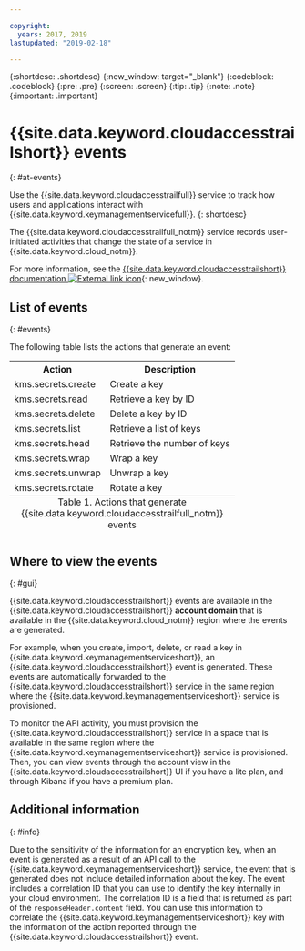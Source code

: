 ```yaml
---

copyright:
  years: 2017, 2019
lastupdated: "2019-02-18"

---
```

{:shortdesc: .shortdesc}
{:new_window: target="_blank"}
{:codeblock: .codeblock}
{:pre: .pre}
{:screen: .screen}
{:tip: .tip}
{:note: .note}
{:important: .important}

# {{site.data.keyword.cloudaccesstrailshort}} events
{: #at-events}

Use the {{site.data.keyword.cloudaccesstrailfull}} service to track how users and applications interact with {{site.data.keyword.keymanagementservicefull}}. 
{: shortdesc}

The {{site.data.keyword.cloudaccesstrailfull_notm}} service records user-initiated activities that change the state of a service in {{site.data.keyword.cloud_notm}}. 

For more information, see the [{{site.data.keyword.cloudaccesstrailshort}} documentation ![External link icon](../../icons/launch-glyph.svg "External link icon")](/docs/services/cloud-activity-tracker?topic=cloud-activity-tracker-getting-started-with-cla){: new_window}.

## List of events
{: #events}

The following table lists the actions that generate an event:

<table>
    <tr>
        <th>Action</th>
        <th>Description</th>
    </tr>
    <tr>
        <td>kms.secrets.create</td>
        <td>Create a key</td>
    </tr>
    <tr>
        <td>kms.secrets.read</td>
        <td>Retrieve a key by ID</td>
    </tr>
   <tr>
        <td>kms.secrets.delete</td>
        <td>Delete a key by ID</td>
    </tr>
    <tr>
        <td>kms.secrets.list</td>
        <td>Retrieve a list of keys</td>
    </tr>
    <tr>
        <td>kms.secrets.head</td>
        <td>Retrieve the number of keys</td>
    </tr>
     <tr>
        <td>kms.secrets.wrap</td>
        <td>Wrap a key</td>
    </tr>
     <tr>
        <td>kms.secrets.unwrap</td>
        <td>Unwrap a key</td>
    </tr>
     <tr>
        <td>kms.secrets.rotate</td>
        <td>Rotate a key</td>
    </tr>
    <caption style="caption-side:bottom;">Table 1. Actions that generate {{site.data.keyword.cloudaccesstrailfull_notm}} events</caption>
</table>

## Where to view the events
{: #gui}

<!-- Option 2: Add the following sentence if your service sends events to the account domain. -->

{{site.data.keyword.cloudaccesstrailshort}} events are available in the {{site.data.keyword.cloudaccesstrailshort}} **account domain** that is available in the {{site.data.keyword.cloud_notm}} region where the events are generated.

For example, when you create, import, delete, or read a key in {{site.data.keyword.keymanagementserviceshort}}, an {{site.data.keyword.cloudaccesstrailshort}} event is generated. These events are automatically forwarded to the {{site.data.keyword.cloudaccesstrailshort}} service in the same region where the {{site.data.keyword.keymanagementserviceshort}} service is provisioned.

To monitor the API activity, you must provision the {{site.data.keyword.cloudaccesstrailshort}} service in a space that is available in the same region where the {{site.data.keyword.keymanagementserviceshort}} service is provisioned. Then, you can view events through the account view in the {{site.data.keyword.cloudaccesstrailshort}} UI if you have a lite plan, and through Kibana if you have a premium plan.

## Additional information
{: #info}

Due to the sensitivity of the information for an encryption key, when an event is generated as a result of an API call to the {{site.data.keyword.keymanagementserviceshort}} service, the event that is generated does not include detailed information about the key. The event includes a correlation ID that you can use to identify the key internally in your cloud environment. The correlation ID is a field that is returned as part of the `responseHeader.content` field. You can use this information to correlate the {{site.data.keyword.keymanagementserviceshort}} key with the information of the action reported through the {{site.data.keyword.cloudaccesstrailshort}} event.